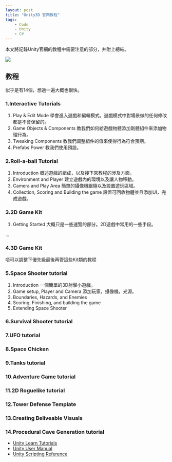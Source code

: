 ```yaml
---
layout: post
title: "Unity3D 官网教程"
tags:
    - Code
    - Unity
    - C#
---
```


本文將記錄Unity官網的教程中需要注意的部分，并附上總結。

![]({{site.url}}/{{site.baseurl}}/img/posts/teamwork.jpg)

## 教程

似乎是有14個，想過一遍大概也很快。

###  1.Interactive Tutorials
1. Play & Edit Mode
  學會進入遊戲和編輯模式。遊戲模式中對場景做的任何修改都是不會保留的。
2. Game Objects & Components
  教我們如何給遊戲物體添加剛體組件來添加物理行為。
3. Tweaking Components
  教我們調整組件的值來使得行為符合預期。
4. Prefabs Power
  教我們使用預設。

### 2.Roll-a-ball Tutorial

1. Introduction
  概述遊戲的組成，以及接下來教程的涉及方面。
2. Environment and Player
  建立遊戲內的環境以及讓人物移動。
3. Camera and Play Area
  簡單的攝像機跟隨以及設置遊玩區域。
4. Collection, Scoring and Building the game
  設置可回收物體並且添加UI，完成遊戲。

### 3.2D Game Kit

1. Getting Started
  大概只是一些速覽的部分。2D遊戲中常用的一些手段。

...

### 4.3D Game Kit

唔可以調整下優先級最後再管這些Kit類的教程

### 5.Space Shooter tutorial
1. Introduction
  一個簡單的3D射擊小遊戲。
2. Game setup, Player and Camera
  添加玩家，攝像機，光源。
3. Boundaries, Hazards, and Enemies
4. Scoring, Finishing, and building the game
5. Extending Space Shooter

### 6.Survival Shooter tutorial

### 7.UFO tutorial

### 8.Space Chicken

### 9.Tanks tutorial

### 10.Adventure Game tutorial

### 11.2D Roguelike tutorial

### 12.Tower Defense Template

### 13.Creating Beliveable Visuals

### 14.Procedural Cave Generation tutorial


+ [Unity Learn Tutorials](https://unity3d.com/cn/learn/tutorials)
+ [Unity User Manual](https://docs.unity3d.com/Manual/UnityManual.html)
+ [Unity Scripting Reference](https://docs.unity3d.com/ScriptReference/index.html)